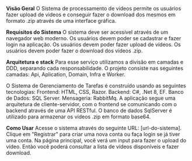 **Visão Geral**
O Sistema de processamento de videos  permite os usuários fazer upload de videos e conseguir fazer o download dos mesmos em formato .zip através de uma interface gráfica.

**Requisitos do Sistema**
O sistema deve ser acessível através de um navegador web moderno.
Os usuários devem poder se cadastrar e fazer login na aplicação.
Os usuários devem poder fazer upload de vídeos.
Os usuários devem poder fazer o download dos vídeos .zip.

**Arquitetura e stack**
Para esse serviço utilizamos a divisão em camadas e DDD, separando cada responsabilidade. O projeto consiste nas seguintes camadas: Api, Aplication, Domain, Infra e Worker.

O Sistema de Gerenciamento de Tarefas é construído usando as seguintes tecnologias:
Frontend: HTML, CSS, Razor.
Backend: C#, .Net 8, EF.
Banco de Dados: SQL Server.
Mensageria: RabbitMq.
A aplicação segue uma arquitetura de cliente-servidor, com o frontend se comunicando com o backend através de uma API RESTful. O banco de dados SqlServer é utilizado para armazenar os vídeos .zip em formato base64.

**Como Usar**
Acesse o sistema através do seguinte URL: [url-do-sistema].
Clique em "Registrar" para criar uma nova conta ou faça login se já tiver uma conta.
Na página principal, você verá um input para fazer o upload do vídeo.
Então você poderá consultar a lista de vídeos disponíveis e fazer download.
